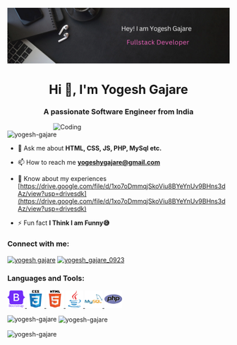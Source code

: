 ![logo](https://github.com/Yogesh-Gajare/Yogesh-Gajare/blob/main/Banner.png)
<h1 align="center">Hi 👋, I'm Yogesh Gajare</h1>
<h3 align="center">A passionate Software Engineer from India</h3>
<img align="right" alt="Coding" width="400" src="https://user-images.githubusercontent.com/55389276/140866485-8fb1c876-9a8f-4d6a-98dc-08c4981eaf70.gif">

<p align="left"> <img src="https://komarev.com/ghpvc/?username=yogesh-gajare&label=Profile%20views&color=0e75b6&style=flat" alt="yogesh-gajare" /> </p>

- 💬 Ask me about **HTML, CSS, JS, PHP, MySql etc.**

- 📫 How to reach me **yogeshygajare@gmail.com**

- 📄 Know about my experiences [https://drive.google.com/file/d/1xo7oDmmqjSkoViu8BYeYnUv9BHns3dAz/view?usp=drivesdk](https://drive.google.com/file/d/1xo7oDmmqjSkoViu8BYeYnUv9BHns3dAz/view?usp=drivesdk)

- ⚡ Fun fact **I Think I am Funny😅**

<h3 align="left">Connect with me:</h3>
<p align="left">
<a href="https://linkedin.com/in/yogesh-gajare" target="blank"><img align="center" src="https://raw.githubusercontent.com/rahuldkjain/github-profile-readme-generator/master/src/images/icons/Social/linked-in-alt.svg" alt="yogesh gajare" height="30" width="40" /></a>
<a href="https://instagram.com/yogesh_gajare_0923" target="blank"><img align="center" src="https://raw.githubusercontent.com/rahuldkjain/github-profile-readme-generator/master/src/images/icons/Social/instagram.svg" alt="yogesh_gajare_0923" height="30" width="40" /></a>
</p>

<h3 align="left">Languages and Tools:</h3>
<p align="left"> <a href="https://getbootstrap.com" target="_blank" rel="noreferrer"> <img src="https://raw.githubusercontent.com/devicons/devicon/master/icons/bootstrap/bootstrap-plain-wordmark.svg" alt="bootstrap" width="40" height="40"/> </a> <a href="https://www.w3schools.com/css/" target="_blank" rel="noreferrer"> <img src="https://raw.githubusercontent.com/devicons/devicon/master/icons/css3/css3-original-wordmark.svg" alt="css3" width="40" height="40"/> </a> <a href="https://www.w3.org/html/" target="_blank" rel="noreferrer"> <img src="https://raw.githubusercontent.com/devicons/devicon/master/icons/html5/html5-original-wordmark.svg" alt="html5" width="40" height="40"/> </a> <a href="https://www.java.com" target="_blank" rel="noreferrer"> <img src="https://raw.githubusercontent.com/devicons/devicon/master/icons/java/java-original.svg" alt="java" width="40" height="40"/> </a> <a href="https://www.mysql.com/" target="_blank" rel="noreferrer"> <img src="https://raw.githubusercontent.com/devicons/devicon/master/icons/mysql/mysql-original-wordmark.svg" alt="mysql" width="40" height="40"/> </a> <a href="https://www.php.net" target="_blank" rel="noreferrer"> <img src="https://raw.githubusercontent.com/devicons/devicon/master/icons/php/php-original.svg" alt="php" width="40" height="40"/> </a> </p>

<p><img align="left" src="https://github-readme-stats.vercel.app/api/top-langs?username=yogesh-gajare&show_icons=true&locale=en&layout=compact" alt="yogesh-gajare" /></p>

<p>&nbsp;<img align="center" src="https://github-readme-stats.vercel.app/api?username=yogesh-gajare&show_icons=true&locale=en" alt="yogesh-gajare" /></p>

<p><img align="center" src="https://github-readme-streak-stats.herokuapp.com/?user=yogesh-gajare&" alt="yogesh-gajare" /></p>

